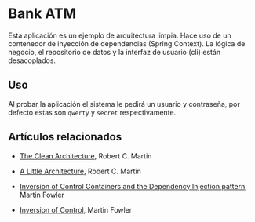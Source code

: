 # Bank ATM

Esta aplicación es un ejemplo de arquitectura limpia. Hace uso de un contenedor
de inyección de dependencias (Spring Context). La lógica de negocio, el
repositorio de datos y la interfaz de usuario (cli) están desacoplados.

## Uso

Al probar la aplicación el sistema le pedirá un usuario y contraseña,
por defecto estas son `qwerty` y `secret` respectivamente.

## Artículos relacionados

* [The Clean Architecture](https://blog.cleancoder.com/uncle-bob/2012/08/13/the-clean-architecture.html),
  Robert C. Martin
  
* [A Little Architecture](https://blog.cleancoder.com/uncle-bob/2016/01/04/ALittleArchitecture.html),
  Robert C. Martin
  
* [Inversion of Control Containers and the Dependency Injection pattern](https://martinfowler.com/articles/injection.html),
  Martin Fowler

* [Inversion of Control](https://martinfowler.com/bliki/InversionOfControl.html),
  Martin Fowler